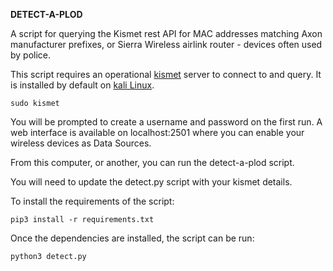**DETECT-A-PLOD**

A script for querying the Kismet rest API for MAC addresses matching Axon manufacturer prefixes, or Sierra Wireless airlink router - devices often used by police.


This script requires an operational [kismet](https://www.kismetwireless.net/) server to connect to and query. It is installed by default on [kali Linux](https://www.kali.org/get-kali/). 

`sudo kismet`

You will be prompted to create a username and password on the first run. A web interface is available on localhost:2501 where you can enable your wireless devices as Data Sources.

From this computer, or another, you can run the detect-a-plod script.

You will need to update the detect.py script with your kismet details.

To install the requirements of the script:

`pip3 install -r requirements.txt`

Once the dependencies are installed, the script can be run:

`python3 detect.py`

